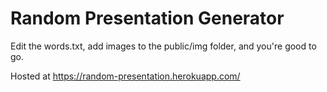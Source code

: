 # Random Presentation Generator

Edit the words.txt, add images to the public/img folder, and you're good to go.

Hosted at https://random-presentation.herokuapp.com/
